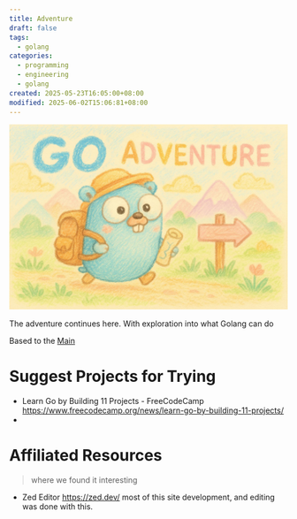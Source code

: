 ```yaml
---
title: Adventure
draft: false
tags:
  - golang
categories:
  - programming
  - engineering
  - golang
created: 2025-05-23T16:05:00+08:00
modified: 2025-06-02T15:06:81+08:00
---
```

![Gopher-adventure](images/goadventure.jpg)

The adventure continues here.
With exploration into what Golang can do

Based to the [Main](index.md)

# Suggest Projects for Trying
- Learn Go by Building 11 Projects - FreeCodeCamp https://www.freecodecamp.org/news/learn-go-by-building-11-projects/
- 

# Affiliated Resources
> where we found it interesting

- Zed Editor <https://zed.dev/>
most of this site development, and editing was done with this.
